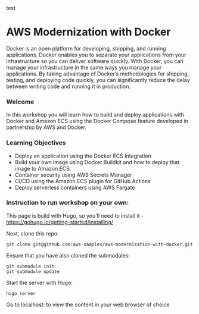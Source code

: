 test

# AWS Modernization with Docker

Docker is an open platform for developing, shipping, and running applications. Docker enables you to separate your applications from your infrastructure so you can deliver software quickly. With Docker, you can manage your infrastructure in the same ways you manage your applications. By taking advantage of Docker’s methodologies for shipping, testing, and deploying code quickly, you can significantly reduce the delay between writing code and running it in production.

### Welcome

In this workshop you will learn how to build and deploy applications with Docker and Amazon ECS using the Docker Compose feature developed in partnership by AWS and Docker. 

### Learning Objectives
- Deploy an application using the Docker ECS Integration
- Build your own image using Docker Buildkit and how to deploy that image to Amazon ECS.
- Container security using AWS Secrets Manager
- CI/CD using the Amazon ECS plugin for GitHub Actions
- Deploy serverless containers using AWS Fargate

### Instruction to run workshop on your own: 

This page is build with Hugo, so you'll need to install it - https://gohugo.io/getting-started/installing/

Next, clone this repo: 

```
git clone git@github.com:aws-samples/aws-modernization-with-docker.git
```

Ensure that you have also cloned the submodules:

```
git submodule init
git submodule update
```

Start the server with Hugo:
```
hugo server
```

Go to localhost: to view the content in your web browser of choice